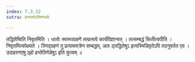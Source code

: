 ```yaml
---
index: 7.3.32
sutra: हनस्तोऽचिण्णलोः

---
```

 तद्धितेष्विति निवृतमिति । धातोः स्वरूपग्रहणे तत्प्रत्यये कार्यविज्ञानात् । तत्सम्बद्धं कितीत्यपीति । निवृतमित्यपेक्ष्यते । ञ्णिद्ग्रहणं तु प्रत्ययमात्रेण सम्बद्धम्, अतः ठ्तद्धितेषुऽ इत्यस्मिन्निवृतेऽपि तदनुवर्तत एव । उदाहरणएषु ठ्हो हन्तेर्ञ्णिन्नेषुऽ इति कुत्वम् ॥